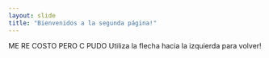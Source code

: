 ```yaml
---
layout: slide
title: "Bienvenidos a la segunda página!"
---
```

ME RE COSTO PERO C PUDO
Utiliza la flecha hacia la izquierda para volver!
